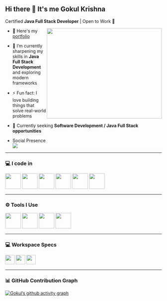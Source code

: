 ## Hi there 👋 It's me Gokul Krishna  

Certified **Java Full Stack Developer** | Open to Work 🚀  

<img align="right" width="370" height="290" src="https://i.pinimg.com/originals/77/17/2c/77172c52a4ef8b7c6b9a4d34b2e705a0.gif">

- 🔭 Here's my [portfolio](https://gokulkrishna05-dev.github.io/Gokul-Portfolio/)  
- 🌱 I’m currently sharpening my skills in **Java Full Stack Development** and exploring modern frameworks  
- ⚡ Fun fact: I love building things that solve real-world problems  
- 💼 Currently seeking **Software Development / Java Full Stack opportunities**  

- Social Presence  
[<img src="https://img.shields.io/badge/LinkedIn-0077B5?style=for-the-badge&logo=linkedin&logoColor=white" />](https://www.linkedin.com/in/gokulkrishhh/)  

---

### 💻 I code in  
<p align="left">
  <img height="50" width="50" src="https://img.icons8.com/color/48/000000/java-coffee-cup-logo.png"/>  
  <img height="50" width="50" src="https://img.icons8.com/color/48/000000/python.png"/>  
  <img height="50" width="50" src="https://img.icons8.com/color/48/000000/javascript.png"/>  
  <img height="50" width="50" src="https://img.icons8.com/color/48/000000/html-5.png"/>  
  <img height="50" width="50" src="https://img.icons8.com/color/48/000000/css3.png"/>  
  <img height="50" width="50" src="https://img.icons8.com/color/48/000000/mysql-logo.png"/>  
</p>

---

### ⚙️ Tools I Use  
<p align="left">
  <img height="50" width="50" src="https://img.icons8.com/color/48/000000/visual-studio-code-2019.png"/>  
  <img height="50" width="50" src="https://img.icons8.com/officel/480/null/java-eclipse.png"/>  
  <img height="50" width="50" src="https://img.icons8.com/color/50/000000/git.png"/>  
  <img height="50" width="50" src="https://img.icons8.com/color/480/null/notion--v1.png"/>  
</p>

---

### 💻 Workspace Specs  
<img height="30" src="https://img.shields.io/badge/Windows-11-0078D6?style=for-the-badge&logo=windows&logoColor=white"/>  
<img height="30" src="https://img.shields.io/badge/Intel-Core_i5-0071C5?style=for-the-badge&logo=intel&logoColor=white"/>  
<img height="30" src="https://img.shields.io/badge/NVIDIA-GTX1650-76B900?style=for-the-badge&logo=nvidia&logoColor=white"/>  

---

### 📊 GitHub Contribution Graph  
[![Gokul’s github activity graph](https://github-readme-activity-graph.vercel.app/graph?username=gokulkrishna05-dev&bg_color=000000&color=ffffff&line=51f565&point=ffffff&area=true&hide_border=true)](https://github.com/ashutosh00710/github-readme-activity-graph)  

